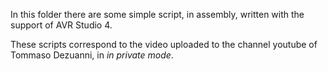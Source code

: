 In this folder there are some simple script, in assembly, written with the support of AVR Studio 4.

These scripts correspond to the video uploaded to the channel youtube of Tommaso Dezuanni, in *in
private mode*.
